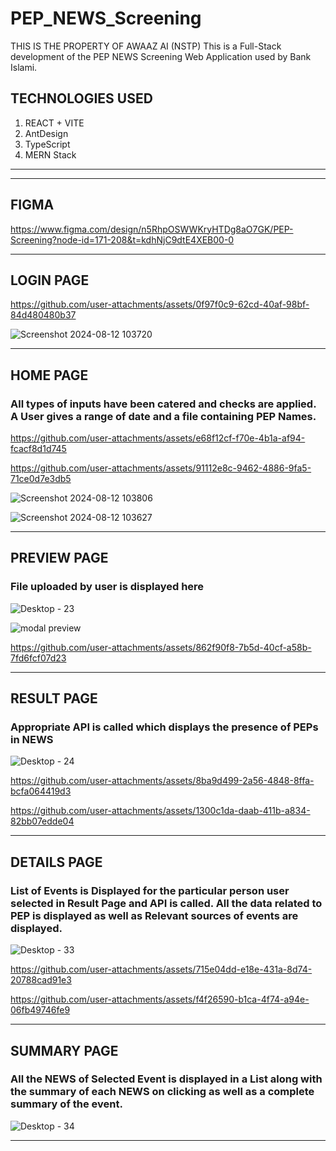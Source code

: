 # PEP_NEWS_Screening
THIS IS THE PROPERTY OF AWAAZ AI (NSTP)
This is a Full-Stack development of the PEP NEWS Screening Web Application used by Bank Islami.

## TECHNOLOGIES USED
1) REACT + VITE
2) AntDesign
3) TypeScript
4) MERN Stack
__________________________________________________________________________
__________________________________________________________________________

## FIGMA
https://www.figma.com/design/n5RhpOSWWKryHTDg8aO7GK/PEP-Screening?node-id=171-208&t=kdhNjC9dtE4XEB00-0
__________________________________________________________________________

## LOGIN PAGE
https://github.com/user-attachments/assets/0f97f0c9-62cd-40af-98bf-84d480480b37

![Screenshot 2024-08-12 103720](https://github.com/user-attachments/assets/4e7ed546-4fba-4e65-8563-a35a1fc0b4f8)
__________________________________________________________________________

## HOME PAGE

### All types of inputs have been catered and checks are applied. A User gives a range of date and a file containing PEP Names. 

https://github.com/user-attachments/assets/e68f12cf-f70e-4b1a-af94-fcacf8d1d745

https://github.com/user-attachments/assets/91112e8c-9462-4886-9fa5-71ce0d7e3db5

![Screenshot 2024-08-12 103806](https://github.com/user-attachments/assets/7578399e-bb03-41fa-9b95-c6ee1469e006)

![Screenshot 2024-08-12 103627](https://github.com/user-attachments/assets/b71be928-a0aa-4c4d-bcca-e6ee5277d7ea)

__________________________________________________________________________

## PREVIEW PAGE

### File uploaded by user is displayed here

![Desktop - 23](https://github.com/user-attachments/assets/73d3c27e-df2a-4033-bc96-c0c92b95d41f)

![modal preview](https://github.com/user-attachments/assets/d2ec79ad-1b28-4c64-9937-23cd33c58662)

https://github.com/user-attachments/assets/862f90f8-7b5d-40cf-a58b-7fd6fcf07d23

__________________________________________________________________________

## RESULT PAGE

### Appropriate API is called which displays the presence of PEPs in NEWS

![Desktop - 24](https://github.com/user-attachments/assets/34c627d9-c230-4669-b029-4c92e34397b3)

https://github.com/user-attachments/assets/8ba9d499-2a56-4848-8ffa-bcfa064419d3

https://github.com/user-attachments/assets/1300c1da-daab-411b-a834-82bb07edde04

__________________________________________________________________________

## DETAILS PAGE

### List of Events is Displayed for the particular person user selected in Result Page and API is called. All the data related to PEP is displayed as well as Relevant sources of events are displayed. 

![Desktop - 33](https://github.com/user-attachments/assets/750d8a5d-c773-49a7-b18c-d1f9f5b9c82b)

https://github.com/user-attachments/assets/715e04dd-e18e-431a-8d74-20788cad91e3

https://github.com/user-attachments/assets/f4f26590-b1ca-4f74-a94e-06fb49746fe9

__________________________________________________________________________

## SUMMARY PAGE

### All the NEWS of Selected Event is displayed in a List along with the summary of each NEWS on clicking as well as a complete summary of the event.

![Desktop - 34](https://github.com/user-attachments/assets/b379693f-3238-41f8-9f49-a659829bcb43)
__________________________________________________________________________
